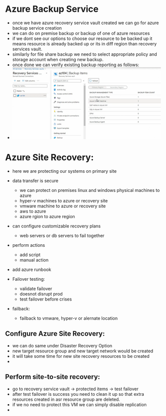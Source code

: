 
# Azure Backup Service

- once we have azure recovery service vault created we can go for azure backup service creation 
- we can do on premise backup or backup of one of azure resources 
- if we dont see our options to choose our resource to be backed up it means resource is already backed up or its in diff region than recovery services vault.
- similarly for file share backup we need to select appropriate policy and storage account when creating new backup. 
- once done we can verify existing backup reporting as follows: 
- ![img.png](4.0.1.png)


# Azure Site Recovery: 

- here we are protecting our systems on primary site
- data transfer is secure
    - we can protect on premises linux and windows physical machines to azure
    - hyper-v machines to azure or recovery site
    - vmware machine to azure or recovery site
    - aws to azure
    - azure rgion to azure region 

- can configure customizable recovery plans 
  - web servers or db servers to fail together
- perform actions 
  - add script
  - manual action
- add azure runbook

- Failover testing: 
  - validate failover
  - doesnot disrupt prod
  - test failover before crises
- failback: 
  - failback to vmware, hyper-v or alernate location

## Configure Azure Site Recovery: 

- we can do same under Disaster Recovery Option 
- new target resource group and new target network would be created
- it will take some time for new site recovery resources to be created
-  
## Perform site-to-site recovery: 

- go to recovery service vault -> protected items -> test failover
- after test failover is success you need to clean it up so that extra resources created in asr resource group are deleted. 
- if we no need to protect this VM we can simply disable replication 
- 
